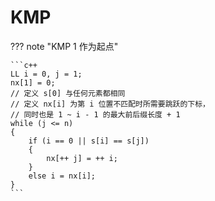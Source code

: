 # KMP

??? note "KMP 1 作为起点"

    ```c++
    LL i = 0, j = 1;
    nx[1] = 0;
    // 定义 s[0] 与任何元素都相同
    // 定义 nx[i] 为第 i 位置不匹配时所需要跳跃的下标，
    // 同时也是 1 ~ i - 1 的最大前后缀长度 + 1
    while (j <= n)
    {
        if (i == 0 || s[i] == s[j])
        {
            nx[++ j] = ++ i;
        }
        else i = nx[i];
    }
    ```